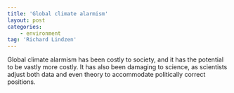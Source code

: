 ```yaml
---
title: 'Global climate alarmism'
layout: post
categories:
    - environment
tag: 'Richard Lindzen'
---
```


Global climate alarmism has been costly to society, and it has the potential to be vastly more costly. It has also been damaging to science, as scientists adjust both data and even theory to accommodate politically correct positions.